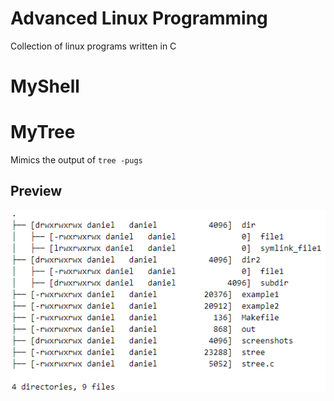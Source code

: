 # Advanced Linux Programming
Collection of linux programs written in C

# MyShell

# MyTree
Mimics the output of `tree -pugs`  
## Preview
![mytree](MyTree/screenshots/mine.png)
